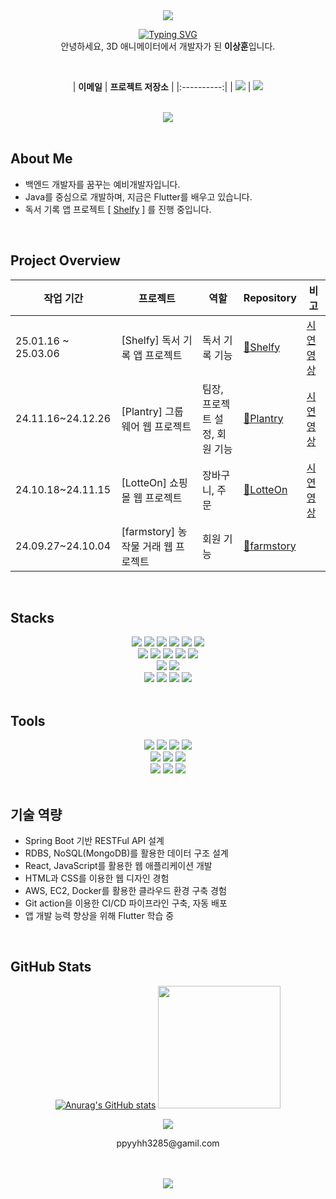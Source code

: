 
<div align="center">
	
  <img src="https://capsule-render.vercel.app/api?type=waving&color=BDBDC8&height=150&section=header" />
	
<a href="https://git.io/typing-svg"><img src="https://readme-typing-svg.demolab.com?font=42dot+Sans&size=24&pause=1000&color=000000&center=true&vCenter=true&width=500&lines=Hello%2C+World!+3D+%EC%84%B8%EC%83%81%EC%97%90%EC%84%9C+0%EA%B3%BC+1%EC%9D%98+%EC%84%B8%EA%B3%84%EB%A1%9C" alt="Typing SVG" /></a>
<br>
안녕하세요, 3D 애니메이터에서 개발자가 된 <strong>이상훈</strong>입니다.

 

</div>

<div align=center>
	
 <br/>


  
| **이메일** | **프로젝트 저장소** |
|:----------:|
| <a href="mailto:sanghun1101088@gmail.com"><img src="https://img.shields.io/badge/Gmail-EA4335?style=for-the-badge&logo=gmail&logoColor=white" /></a> |
<a href="https://github.com/lsh908400?tab=repositories"><img src="https://img.shields.io/badge/My_Repos-4284f4?style=for-the-badge&logo=github&logoColor=white" /></a>


<br/>
<a href="https://hits.seeyoufarm.com"><img src="https://hits.seeyoufarm.com/api/count/incr/badge.svg?url=https%3A%2F%2Fgithub.com%2Fywha0206&count_bg=%23D5D5D5&title_bg=%23000000&icon=github.svg&icon_color=%23E7E7E7&title=hits&edge_flat=false"/></a>


</div>
</br>

## About Me
- 백엔드 개발자를 꿈꾸는 예비개발자입니다.
- Java를 중심으로 개발하며, 지금은 Flutter를 배우고 있습니다.
- 독서 기록 앱 프로젝트 [ [Shelfy](https://github.com/ekkang2/shelfy_team_project) ] 를 진행 중입니다.
</br>


## Project Overview

<div align="center">

| **작업 기간**        | **프로젝트**                     | **역할**  |  **Repository**  | **비고**|
|----------------------|----------------------------------|-----------|-------|-----------|
| 25.01.16 ~ 25.03.06  | [Shelfy] 독서 기록 앱 프로젝트     | 독서 기록 기능 | [🔗Shelfy](https://github.com/ekkang2/shelfy_team_project)  |[시연영상](https://youtu.be/hv4Yzksg0qY?si=yw-tCRp5E0SHNDwS)|
| 24.11.16~24.12.26    | [Plantry] 그룹웨어 웹 프로젝트    | 팀장, 프로젝트 설정, 회원 기능 | [🔗Plantry](https://github.com/subin3578/antwork) |[시연영상](https://www.youtube.com/watch?v=gYq8mfhy5Bk)|
| 24.10.18~24.11.15    | [LotteOn] 쇼핑몰 웹 프로젝트          | 장바구니, 주문 | [🔗LotteOn](https://github.com/subin3578/TeamProject-LotteOn4) |[시연영상](https://www.youtube.com/watch?v=rM2Cj0PMg1Q&t=350s)|
| 24.09.27~24.10.04    | [farmstory] 농작물 거래 웹 프로젝트  | 회원 기능 | [🔗farmstory](https://github.com/ywha0206/FarmStory) ||


</div>
<br/>

## Stacks

 <div style="text-align: left;">
    <div  align= "center"> <img src="https://img.shields.io/badge/Java-007396?style=flat&logo=Java&logoColor=white">
          <img src="https://img.shields.io/badge/Spring-6DB33F?style=flat&logo=Spring&logoColor=white">
          <img src="https://img.shields.io/badge/Spring Boot-6DB33F?style=flat&logo=Spring Boot&logoColor=white">
          <img src="https://img.shields.io/badge/MySQL-4479A1?style=flat&logo=MySQL&logoColor=white">
          <img src="https://img.shields.io/badge/MongoDB-47A248?style=flat&logo=MongoDB&logoColor=white">
	    	    <img src="https://img.shields.io/badge/Redis-FF4438?style=flat&logo=redis&logoColor=white">
          <br/><img src="https://img.shields.io/badge/HTML5-E34F26?style=flat&logo=HTML5&logoColor=white">
          <img src="https://img.shields.io/badge/CSS3-1572B6?style=flat&logo=CSS3&logoColor=white">
          <img src="https://img.shields.io/badge/Javascript-F7DF1E?style=flat&logo=Javascript&logoColor=white">
          <img src="https://img.shields.io/badge/React-61DAFB?style=flat&logo=React&logoColor=white">
          <img src="https://img.shields.io/badge/Tailwind CSS-06B6D4?style=flat&logo=Tailwind CSS&logoColor=white">
          <br/><img src="https://img.shields.io/badge/Flutter-02569B?style=flat&logo=Flutter&logoColor=white">
	  <img src="https://img.shields.io/badge/Dart-0175C2?style=flat&logo=Dart&logoColor=white">
           <br/> <img src="https://img.shields.io/badge/Amazon AWS-232F3E?style=flat&logo=Amazon AWS&logoColor=white">
          <img src="https://img.shields.io/badge/Docker-2496ED?style=flat&logo=Docker&logoColor=white">
          <img src="https://img.shields.io/badge/Git-F05032?style=flat&logo=Git&logoColor=white">
          <img src="https://img.shields.io/badge/Github-181717?style=flat&logo=Github&logoColor=white">
          <br/>
          </div>
    </div>
</br>

## Tools

 <div align="center">
	<img src="https://img.shields.io/badge/Eclipse%20IDE-2C2255?style=flat&logo=Eclipse%20IDE&logoColor=white" />
	<img src="https://img.shields.io/badge/IntelliJ%20IDEA-000000?style=flat&logo=IntelliJ%20IDEA&logoColor=white" />
	<img src="https://img.shields.io/badge/Visual%20Studio%20Code-007ACC?style=flat&logo=Visual%20Studio%20Code&logoColor=white" />
	 <img src="https://img.shields.io/badge/AndroidStudio-3DDC84?style=flat&logo=androidstudio&logoColor=white">
	 </br>
	<img src="https://img.shields.io/badge/Postman-FF6C37?style=flat&logo=Postman&logoColor=white" />
	<img src="https://img.shields.io/badge/GitHub-181717?style=flat&logo=GitHub&logoColor=white" />
	<img src="https://img.shields.io/badge/Slack-4A154B?style=flat&logo=Slack&logoColor=white">
 	</br>
	<img src="https://img.shields.io/badge/Maya-37A5CC?style=flat&logo=autodeskmaya&logoColor=white" />
	<img src="https://img.shields.io/badge/Nuke-000000?style=flat&logo=Nuke&logoColor=white" />
	<img src="https://img.shields.io/badge/UnrealEngine-0E1128?style=flat&logo=unrealengine&logoColor=white">
 
 </div>

</br>


## 기술 역량

- Spring Boot 기반 RESTFul API 설계
- RDBS, NoSQL(MongoDB)를 활용한 데이터 구조 설계
- React, JavaScript를 활용한 웹 애플리케이션 개발
- HTML과 CSS를 이용한 웹 디자인 경험
- AWS, EC2, Docker를 활용한 클라우드 환경 구축 경험
- Git action을 이용한 CI/CD 파이프라인 구축, 자동 배포
- 앱 개발 능력 향상을 위해 Flutter 학습 중

<br/>

## GitHub Stats

<div align="center">

 
[![Anurag's GitHub stats](https://github-readme-stats.vercel.app/api?username=ywha0206)](https://github.com/anuraghazra/github-readme-stats)
<img src="https://github-readme-stats.vercel.app/api/top-langs/?username=ywha0206&layout=compact&bg_color=180,000000,&title_color=000000&text_color=000000" height="196" />


![](./profile-3d-contrib/profile-season-animate.svg)
<p>ppyyhh3285@gamil.com</p>
<br/>
<br/>
<img src="https://capsule-render.vercel.app/api?type=waving&color=BDBDC8&height=150&section=footer" />


</div>
